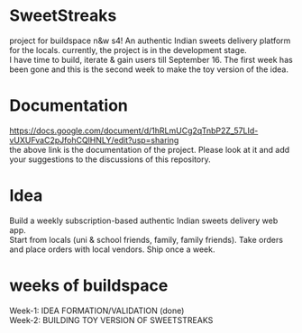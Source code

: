 # SweetStreaks
project for buildspace n&w s4!
An authentic Indian sweets delivery platform for the locals. currently, the project is in the development stage. <br/>
I have time to build, iterate & gain users till September 16. The first week has been gone and this is the second week to make the toy version of the idea.

# Documentation 
https://docs.google.com/document/d/1hRLmUCg2qTnbP2Z_57LId-vUXUFvaC2pJfohCQlHNLY/edit?usp=sharing <br/>
the above link is the documentation of the project. Please look at it and add your suggestions to the discussions of this repository.<br/>

# Idea
Build a weekly subscription-based authentic Indian sweets delivery web app. <br/>
Start from locals (uni & school friends, family, family friends). Take orders and place orders with local vendors. Ship once a week. 

# weeks of buildspace
Week-1: IDEA FORMATION/VALIDATION (done) <br/>
Week-2: BUILDING TOY VERSION OF SWEETSTREAKS

